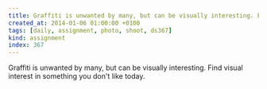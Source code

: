 ```yaml
---
title: Graffiti is unwanted by many, but can be visually interesting. Find visual interest in something you don't like today.
created_at: 2014-01-06 01:00:00 +0100
tags: [daily, assignment, photo, shoot, ds367]
kind: assignment
index: 367
---
```


Graffiti is unwanted by many, but can be visually interesting. Find visual interest in something you don't like today.
